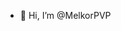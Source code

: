 - 👋 Hi, I’m @MelkorPVP

<!---
MelkorPVP/MelkorPVP is a ✨ special ✨ repository because its `README.md` (this file) appears on your GitHub profile.
You can click the Preview link to take a look at your changes.
--->
